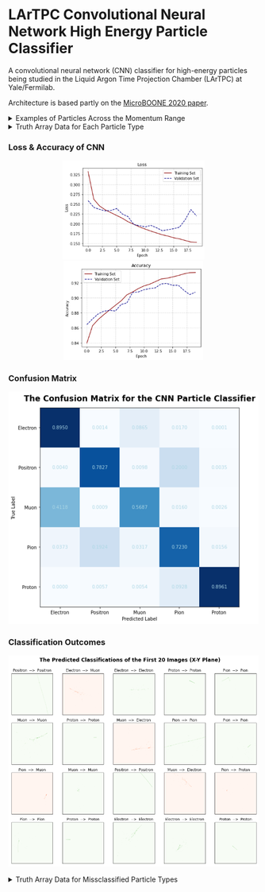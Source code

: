 # LArTPC Convolutional Neural Network High Energy Particle Classifier
A convolutional neural network (CNN) classifier for high-energy particles being studied in the Liquid Argon Time Projection Chamber (LArTPC) at Yale/Fermilab.

Architecture is based partly on the [MicroBOONE 2020 paper](https://arxiv.org/abs/2010.08653).

<details>
<summary>Examples of Particles Across the Momentum Range</summary>
<br>
<p align="center">
  <img src="https://github.com/olivia-jackson-lambert/high-energy-particle-classifier/blob/main/Figures/electron_examples.png" alt="examples" height=800/>

  <img src="https://github.com/olivia-jackson-lambert/high-energy-particle-classifier/blob/main/Figures/positron_examples.png" alt="examples" height=800/>

  <img src="https://github.com/olivia-jackson-lambert/high-energy-particle-classifier/blob/main/Figures/muon_examples.png" alt="examples" height=800/>

  <img src="https://github.com/olivia-jackson-lambert/high-energy-particle-classifier/blob/main/Figures/pion_examples.png" alt="examples" height=800/>
  
  <img src="https://github.com/olivia-jackson-lambert/high-energy-particle-classifier/blob/main/Figures/proton_examples.png" alt="examples" height=800/>
</p>
</details> 

<details>
<summary>Truth Array Data for Each Particle Type</summary>
<br>
<p align="center">
  <img src="https://github.com/olivia-jackson-lambert/high-energy-particle-classifier/blob/main/Figures/truth_array_electron.png" alt="examples"/>

  <img src="https://github.com/olivia-jackson-lambert/high-energy-particle-classifier/blob/main/Figures/truth_array_positron.png" alt="examples"/>

  <img src="https://github.com/olivia-jackson-lambert/high-energy-particle-classifier/blob/main/Figures/truth_array_muon.png" alt="examples"/>

  <img src="https://github.com/olivia-jackson-lambert/high-energy-particle-classifier/blob/main/Figures/truth_array_pion.png" alt="examples"/>
  
  <img src="https://github.com/olivia-jackson-lambert/high-energy-particle-classifier/blob/main/Figures/truth_array_proton.png" alt="examples"/>
</p>
</details>

### Loss & Accuracy of CNN
<p align="center">
<img src="https://github.com/olivia-jackson-lambert/high-energy-particle-classifier/blob/main/Figures/loss.png" alt="examples" height=200/>
<img src="https://github.com/olivia-jackson-lambert/high-energy-particle-classifier/blob/main/Figures/accuracy.png" alt="examples" height=200/>
</p>

### Confusion Matrix
<p align="center">
<img src="https://github.com/olivia-jackson-lambert/high-energy-particle-classifier/blob/main/Figures/confusion_matrix.png" alt="examples"/>
</p>

### Classification Outcomes
<p align="center">
<img src="https://github.com/olivia-jackson-lambert/high-energy-particle-classifier/blob/main/Figures/classification_outcomes.png" alt="examples"/>
</p>

<details>
<summary>Truth Array Data for Missclassified Particle Types</summary>
<br>
<p align="center">
  <img src="https://github.com/olivia-jackson-lambert/high-energy-particle-classifier/blob/main/Figures/truth_array_electron_misclassified.png" alt="examples"/>

  <img src="https://github.com/olivia-jackson-lambert/high-energy-particle-classifier/blob/main/Figures/truth_array_positron_misclassified.png" alt="examples"/>

  <img src="https://github.com/olivia-jackson-lambert/high-energy-particle-classifier/blob/main/Figures/truth_array_muon_misclassified.png" alt="examples"/>

  <img src="https://github.com/olivia-jackson-lambert/high-energy-particle-classifier/blob/main/Figures/truth_array_pion_misclassified.png" alt="examples"/>
  
  <img src="https://github.com/olivia-jackson-lambert/high-energy-particle-classifier/blob/main/Figures/truth_array_proton_misclassified.png" alt="examples"/>
</p>
</details>
